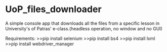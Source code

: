 # UoP_files_downloader
 A simple console app that downloads all the files from a specific lesson in University's of Patras' e-class.(headless operation, no window and no GUI)
 
 
 Requirements: >>pip install selenium
               >>pip install bs4
               >>pip install lxml
               >>pip install webdriver_manager
